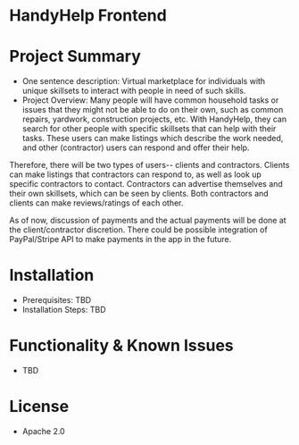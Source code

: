 # HandyHelp Frontend

# Project Summary
- One sentence description: Virtual marketplace for individuals with unique skillsets to interact with people in need of such skills.
- Project Overview: 
Many people will have common household tasks or issues that they might not be able to do on their own, such as common repairs, yardwork, construction projects, etc. With HandyHelp, they can search for other people with specific skillsets that can help with their tasks. These users can make listings which describe the work needed, and other (contractor) users can respond and offer their help. 

Therefore, there will be two types of users-- clients and contractors. Clients can make listings that contractors can respond to, as well as look up specific contractors to contact. Contractors can advertise themselves and their own skillsets, which can be seen by clients. Both contractors and clients can make reviews/ratings of each other.

As of now, discussion of payments and the actual payments will be done at the client/contractor discretion. There could be possible integration of PayPal/Stripe API to make payments in the app in the future. 

# Installation
- Prerequisites: TBD
- Installation Steps: TBD

# Functionality & Known Issues
- TBD

# License
- Apache 2.0
